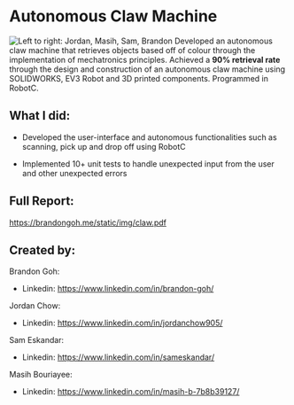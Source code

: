 # Autonomous Claw Machine
![Left to right: Jordan, Masih, Sam, Brandon](https://brandongoh.me/static/img/claw2.png)
Developed an autonomous claw machine that retrieves objects based off of colour through the implementation of mechatronics principles. Achieved a **90% retrieval rate** through the design and construction of an autonomous claw machine using SOLIDWORKS, EV3 Robot and 3D printed components. Programmed in RobotC.


## What I did:

 - Developed the user-interface and autonomous functionalities such as scanning, pick up and drop off using RobotC
 
 - Implemented 10+ unit tests to handle unexpected input from the user and other unexpected errors


## Full Report:
https://brandongoh.me/static/img/claw.pdf


## Created by:

Brandon Goh:

- Linkedin: https://www.linkedin.com/in/brandon-goh/

Jordan Chow:

- Linkedin: https://www.linkedin.com/in/jordanchow905/

Sam Eskandar:

- Linkedin: https://www.linkedin.com/in/sameskandar/

Masih Bouriayee:

- Linkedin: https://www.linkedin.com/in/masih-b-7b8b39127/
